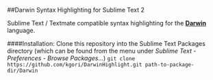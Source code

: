 ##Darwin Syntax Highlighting for Sublime Text 2

Sublime Text / Textmate compatible syntax highlighting for the [__Darwin__](http://www.cbrg.ethz.ch/darwin) language.

####Installation: 
Clone this repository into the Sublime Text Packages directory (which can be found from the menu under _Sublime Text_ - _Preferences_ - _Browse Packages..._)
``git clone https://github.com/kgori/DarwinHighlight.git path-to-package-dir/Darwin``
